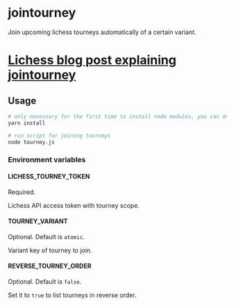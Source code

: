 # jointourney

Join upcoming lichess tourneys automatically of a certain variant.

# [Lichess blog post explaining jointourney](https://lichess.org/@/hyperchessbotauthor/blog/auto-join-tourneys-of-a-certain-variant/phxDsGo4)

## Usage

```bash
# only necessary for the first time to install node modules, you can omit this later
yarn install

# run script for joining tourneys
node tourney.js
```

### Environment variables

#### LICHESS_TOURNEY_TOKEN

Required.

Lichess API access token with tourney scope.

#### TOURNEY_VARIANT

Optional. Default is `atomic`.

Variant key of tourney to join.

#### REVERSE_TOURNEY_ORDER

Optional. Default is `false`.

Set it to `true` to list tourneys in reverse order.